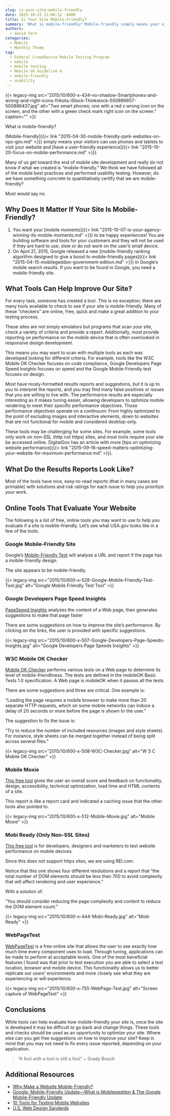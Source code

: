 ```yaml
---
slug: is-your-site-mobile-friendly
date: 2015-10-23 11:00:12 -0400
title: Is Your Site Mobile-Friendly?
summary: 'What is mobile-friendly? Mobile-friendly simply means your visitors can use phones and tablets to visit your website and have a user-friendly experience. Many of us get toward the end of mobile site development and really do not know if what we created is &#8220;mobile-friendly.&rdquo; We think we have followed all of the mobile best practices'
authors:
  - david-fern
categories:
  - Mobile
  - Monthly Theme
tag:
  - Federal CrowdSource Mobile Testing Program
  - mobile
  - mobile testing
  - Mobile UX Guideline 4
  - mobile-friendly
  - usability
---
```


{{< legacy-img src="2015/10/600-x-434-no-shadow-Smartphones-and-wrong-and-right-icons-frikota-iStock-Thinkstock-500886657-500886437.jpg" alt="Two smart phones; one with a red x wrong icon on the screen, and the other with a green check mark right icon on the screen." caption="" >}} 

What is mobile-friendly?

[Mobile-friendly]({{< link "2015-04-30-mobile-friendly-park-websites-on-nps-gov.md" >}}) simply means your visitors can use phones and tablets to visit your website and [have a user-friendly experience]({{< link "2015-10-20-focus-on-mobile-performance.md" >}}).

Many of us get toward the end of mobile site development and really do not know if what we created is &#8220;mobile-friendly.” We think we have followed all of the mobile best practices and performed usability testing. However, do we have something concrete to quantitatively certify that we are mobile-friendly?

Most would say no.

## Why Does It Matter If Your Site Is Mobile-Friendly?

  1. You want your [mobile moments]({{< link "2015-10-07-is-your-agency-winning-its-mobile-moments.md" >}}) to be happy experiences! You are building software and tools for your customers and they will not be used if they are hard to use, slow or do not work on the user’s small device.
  2. On April 21, 2015, Google released a new [mobile-friendly ranking algorithm designed to give a boost to mobile-friendly pages]({{< link "2015-04-15-mobilegeddon-government-edition.md" >}}) in Google’s mobile search results. If you want to be found in Google, you need a mobile-friendly site.

## What Tools Can Help Improve Our Site?

For every task, someone has created a tool. This is no exception; there are many tools available to check to see if your site is mobile-friendly. Many of these “checkers” are online, free, quick and make a great addition to your testing process.

These sites are not simply emulators but programs that scan your site, check a variety of criteria and provide a report. Additionally, most provide reporting on performance on the mobile device that is often overlooked in responsive design development.

This means you may want to scan with multiple tools as each was developed looking for different criteria. For example, tools like the W3C Mobile OK Checker focuses on code compliance, Google Developers Page Speed Insights focuses on speed and the Google Mobile-Friendly test focuses on design.

Most have nicely-formatted results reports and suggestions, but it is up to you to interpret the reports, and you may find many false positives or issues that you are willing to live with. The performance results are especially interesting as it makes tuning easier, allowing developers to optimize mobile rendering to meet their specific performance objectives. Those performance objectives operate on a continuum: From highly optimized to the point of excluding images and interactive elements, down to websites that are not functional for mobile and considered desktop-only.

These tools may be challenging for some sites. For example, some tools only work on non-SSL (http not https) sites, and most tools require your site be accessed online. DigitalGov has an article with more [tips on optimizing website performance]({{< link "2015-09-16-speed-matters-optimizing-your-website-for-maximum-performance.md" >}}).

## What Do the Results Reports Look Like?

Most of the tools have nice, easy-to-read reports (that in many cases are printable) with solutions and risk ratings for each issue to help you prioritize your work.

## Online Tools That Evaluate Your Website

The following is a list of free, online tools you may want to use to help you evaluate if a site is mobile-friendly. Let’s see what USA.gov looks like in a few of the tools.

### Google Mobile-Friendly Site

Google&#8217;s [Mobile-Friendly Test](https://www.google.com/webmasters/tools/mobile-friendly/) will analyze a URL and report if the page has a mobile-friendly design.

The site appears to be mobile-friendly.

{{< legacy-img src="2015/10/600-x-528-Google-Mobile-Friendly-Test-Tool.jpg" alt="Google Mobile Friendly Test Tool" >}}

### 

### Google Developers Page Speed Insights

[PageSpeed Insights](https://developers.google.com/speed/pagespeed/insights/) analyzes the content of a Web page, then generates suggestions to make that page faster

There are some suggestions on how to improve the site’s performance. By clicking on the links, the user is provided with specific suggestions.

{{< legacy-img src="2015/10/600-x-507-Google-Developers-Page-Speeds-Insights.jpg" alt="Google Developers Page Speeds Insights" >}}

### W3C Mobile OK Checker

[Mobile OK Checker](https://validator.w3.org/mobile/) performs various tests on a Web page to determine its level of mobile-friendliness. The tests are defined in the mobileOK Basic Tests 1.0 specification. A Web page is mobileOK when it passes all the tests.

There are some suggestions and three are critical. One example is:

“Loading the page requires a mobile browser to make more than 20 separate HTTP requests, which on some mobile networks can induce a delay of 20 seconds or more before the page is shown to the user.”

The suggestion to fix the issue is:

“Try to reduce the number of included resources (images and style sheets). For instance, style sheets can be merged together instead of being split across several files.”

{{< legacy-img src="2015/10/600-x-508-W3C-Checker.jpg" alt="W 3 C Mobile OK Checker" >}}

### Mobile Moxie

[This free tool](http://www.mobilemoxie.com/tools/site_analysis/) gives the user an overall score and feedback on functionality, design, accessibility, technical optimization, load time and HTML contents of a site.

This report is like a report card and indicated a caching issue that the other tools also pointed to.

{{< legacy-img src="2015/10/600-x-512-Mobile-Moxie.jpg" alt="Mobile Moxie" >}}

### Mobi Ready (Only Non-SSL Sites)

[This free tool](http://ready.mobi/) is for developers, designers and marketers to test website performance on mobile devices.

Since this does not support https sites, we are using REI.com.

Notice that this one shows four different resolutions and a report that “the total number of DOM elements should be less than 700 to avoid complexity that will affect rendering and user experience.”

With a solution of:

“You should consider reducing the page complexity and content to reduce the DOM element count.”

{{< legacy-img src="2015/10/600-x-444-Mobi-Ready.jpg" alt="Mobi Ready" >}}

### WebPageTest

[WebPageTest](http://www.webpagetest.org/) is a free online site that allows the user to see exactly how much time every component uses to load. Through tuning, applications can be made to perform at acceptable levels. One of the most beneficial features I found was that prior to test execution you are able to select a test location, browser and mobile device. This functionality allows us to better replicate our users&#8217; environments and more closely see what they are experiencing or will experience.

{{< legacy-img src="2015/10/600-x-755-WebPage-Test.jpg" alt="Screen capture of WebPageTest" >}}

## Conclusions

While tools can help evaluate how mobile-friendly your site is, once the site is developed it may be difficult to go back and change things. These tools and checks should be used as an opportunity to optimize your site. Where else can you get free suggestions on how to improve your site? Keep in mind that you may not need to fix every issue reported, depending on your application.

> &#8220;A fool with a tool is still a fool&#8221; ~ Grady Booch

## Additional Resources

  * [Why Make a Website Mobile-Friendly?](https://developers.google.com/webmasters/mobile-sites/get-started/why)
  * [Google: Mobile-Friendly Update—What is Mobilegeddon & The Google Mobile-Friendly Update](http://searchengineland.com/library/google/google-mobile-friendly-update)
  * [10 Tools for Testing Mobile Websites](http://webmarketingtoday.com/articles/10-Tools-for-Testing-Mobile-Websites/)
  * [U.S. Web Design Sandards](https://playbook.cio.gov/designstandards/visual-style/#pairings)